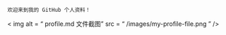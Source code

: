    ```
   欢迎来到我的 GitHub 个人资料！
   ```

   < img  alt = “ profile.md 文件截图”  src = “ /images/my-profile-file.png ” />
